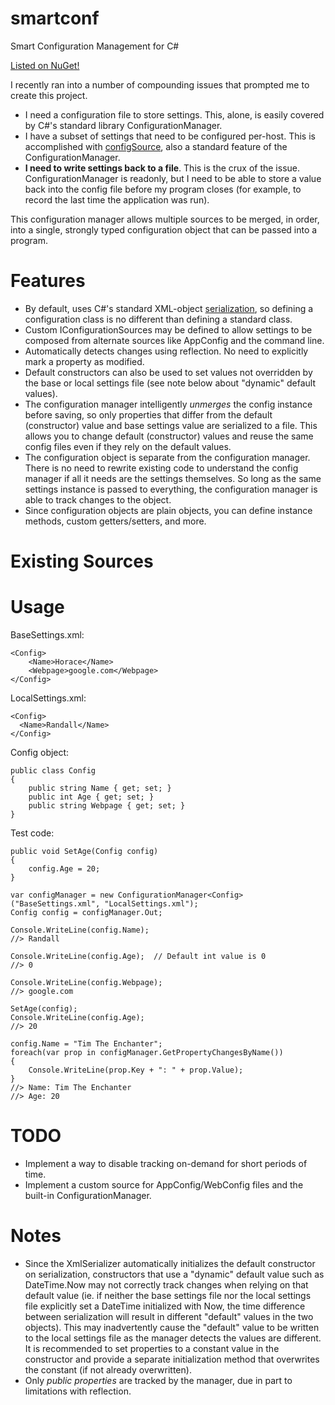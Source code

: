 smartconf
=========

Smart Configuration Management for C#

[Listed on NuGet!](http://nuget.org/packages/SmartConf/)

I recently ran into a number of compounding issues that prompted me to create this project.

* I need a configuration file to store settings. This, alone, is easily covered by
    C#'s standard library ConfigurationManager.
* I have a subset of settings that need to be configured per-host. This is 
    accomplished with [configSource](http://blog.andreloker.de/post/2008/06/Keep-your-config-clean-with-external-config-files.aspx),
    also a standard feature of the ConfigurationManager.
* **I need to write settings back to a file**. This is the crux of the issue. ConfigurationManager
    is readonly, but I need to be able to store a value back into the config file before my program
    closes (for example, to record the last time the application was run).

This configuration manager allows multiple sources to be merged, in order, into a
single, strongly typed configuration object that can be passed into a program.


Features
========

* By default, uses C#'s standard XML-object [serialization](http://msdn.microsoft.com/en-us/library/system.xml.serialization.xmlserializer.aspx),
    so defining a configuration class is no different than defining a standard class.
* Custom IConfigurationSources may be defined to allow settings to be composed from
    alternate sources like AppConfig and the command line.
* Automatically detects changes using reflection. No need to explicitly mark a property as
    modified.
* Default constructors can also be used to set values not overridden by the base or local
    settings file (see note below about "dynamic" default values).
* The configuration manager intelligently *unmerges* the config instance before saving,
    so only properties that differ from the default (constructor) value and base settings
    value are serialized to a file. This allows you to change default (constructor) values
    and reuse the same config files even if they rely on the default values.
* The configuration object is separate from the configuration manager. There is no need to
    rewrite existing code to understand the config manager if all it needs are the settings
    themselves. So long as the same settings instance is passed to everything, the
    configuration manager is able to track changes to the object.
* Since configuration objects are plain objects, you can define instance methods, custom
    getters/setters, and more.

Existing Sources
================

Usage
=====

BaseSettings.xml:

    <Config>
        <Name>Horace</Name>
        <Webpage>google.com</Webpage>
    </Config>

LocalSettings.xml:

    <Config>
      <Name>Randall</Name>
    </Config>

Config object:

    public class Config
    {
        public string Name { get; set; }
        public int Age { get; set; }
        public string Webpage { get; set; }
    }

Test code:

    public void SetAge(Config config)
    {
        config.Age = 20;
    }

    var configManager = new ConfigurationManager<Config>("BaseSettings.xml", "LocalSettings.xml");
    Config config = configManager.Out;

    Console.WriteLine(config.Name);
    //> Randall

    Console.WriteLine(config.Age);  // Default int value is 0
    //> 0

    Console.WriteLine(config.Webpage);
    //> google.com

    SetAge(config);
    Console.WriteLine(config.Age);
    //> 20

    config.Name = "Tim The Enchanter";
    foreach(var prop in configManager.GetPropertyChangesByName())
    {
        Console.WriteLine(prop.Key + ": " + prop.Value);
    }
    //> Name: Tim The Enchanter
    //> Age: 20

TODO
====

* Implement a way to disable tracking on-demand for short periods of time.
* Implement a custom source for AppConfig/WebConfig files and the built-in
  ConfigurationManager.

Notes
=====

* Since the XmlSerializer automatically initializes the default constructor on serialization,
    constructors that use a "dynamic" default value such as DateTime.Now may not correctly
    track changes when relying on that default value (ie. if neither the base settings file
    nor the local settings file explicitly set a DateTime initialized with Now, the time
    difference between serialization will result in different "default" values in the two
    objects). This may inadvertently cause the "default" value to be written to the local
    settings file as the manager detects the values are different. It is recommended to set
    properties to a constant value in the constructor and provide a separate initialization
    method that overwrites the constant (if not already overwritten).
* Only *public properties* are tracked by the manager, due in part to limitations with
  reflection.